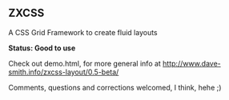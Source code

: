 ZXCSS
-----
A CSS Grid Framework to create fluid layouts

__Status: Good to use__

Check out demo.html, for more general info at http://www.dave-smith.info/zxcss-layout/0.5-beta/

Comments, questions and corrections welcomed, I think, hehe ;)